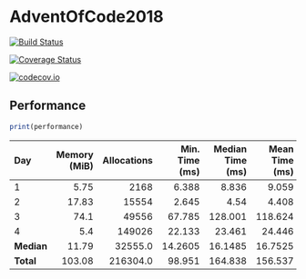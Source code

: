 # AdventOfCode2018

[![Build Status](https://travis-ci.org/ellisvalentiner/AdventOfCode2018.jl.svg?branch=master)](https://travis-ci.org/ellisvalentiner/AdventOfCode2018.jl)

[![Coverage Status](https://coveralls.io/repos/ellisvalentiner/AdventOfCode2018.jl/badge.svg?branch=master&service=github)](https://coveralls.io/github/ellisvalentiner/AdventOfCode2018.jl?branch=master)

[![codecov.io](http://codecov.io/github/ellisvalentiner/AdventOfCode2018.jl/coverage.svg?branch=master)](http://codecov.io/github/ellisvalentiner/AdventOfCode2018.jl?branch=master)



## Performance

````julia
print(performance)
````


| Day        | Memory (MiB) | Allocations | Min. Time (ms) | Median Time (ms) | Mean Time (ms) | Max. Time (ms) | Samples |
|:---------- | ------------:| -----------:| --------------:| ----------------:| --------------:| --------------:| -------:|
| 1          |         5.75 |        2168 |          6.388 |            8.836 |          9.059 |         62.346 |     552 |
| 2          |        17.83 |       15554 |          2.645 |             4.54 |          4.408 |         55.571 |    1133 |
| 3          |         74.1 |       49556 |         67.785 |          128.001 |        118.624 |         160.83 |      43 |
| 4          |          5.4 |      149026 |         22.133 |           23.461 |         24.446 |         85.144 |     205 |
| **Median** |        11.79 |     32555.0 |        14.2605 |          16.1485 |        16.7525 |         73.745 |   378.5 |
| **Total**  |       103.08 |    216304.0 |         98.951 |          164.838 |        156.537 |        363.891 |  1933.0 |

